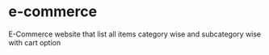 # e-commerce
E-Commerce website that list all items category wise and subcategory wise with cart option
